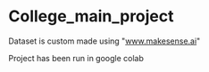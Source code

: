 # College_main_project

Dataset is custom made using "www.makesense.ai"

Project has been run in google colab
